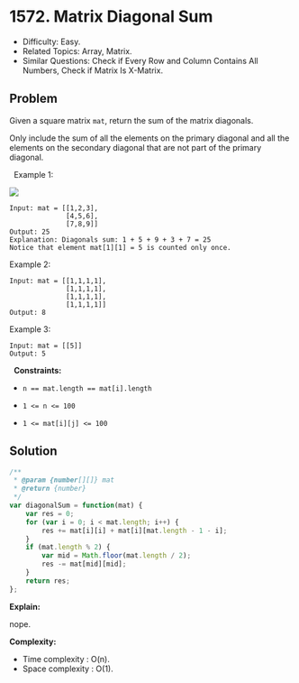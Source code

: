 # 1572. Matrix Diagonal Sum

- Difficulty: Easy.
- Related Topics: Array, Matrix.
- Similar Questions: Check if Every Row and Column Contains All Numbers, Check if Matrix Is X-Matrix.

## Problem

Given a square matrix `mat`, return the sum of the matrix diagonals.

Only include the sum of all the elements on the primary diagonal and all the elements on the secondary diagonal that are not part of the primary diagonal.

 
Example 1:

![](https://assets.leetcode.com/uploads/2020/08/14/sample_1911.png)

```
Input: mat = [[1,2,3],
              [4,5,6],
              [7,8,9]]
Output: 25
Explanation: Diagonals sum: 1 + 5 + 9 + 3 + 7 = 25
Notice that element mat[1][1] = 5 is counted only once.
```

Example 2:

```
Input: mat = [[1,1,1,1],
              [1,1,1,1],
              [1,1,1,1],
              [1,1,1,1]]
Output: 8
```

Example 3:

```
Input: mat = [[5]]
Output: 5
```

 
**Constraints:**


	
- `n == mat.length == mat[i].length`
	
- `1 <= n <= 100`
	
- `1 <= mat[i][j] <= 100`



## Solution

```javascript
/**
 * @param {number[][]} mat
 * @return {number}
 */
var diagonalSum = function(mat) {
    var res = 0;
    for (var i = 0; i < mat.length; i++) {
        res += mat[i][i] + mat[i][mat.length - 1 - i];
    }
    if (mat.length % 2) {
        var mid = Math.floor(mat.length / 2);
        res -= mat[mid][mid];
    }
    return res;
};
```

**Explain:**

nope.

**Complexity:**

* Time complexity : O(n).
* Space complexity : O(1).
